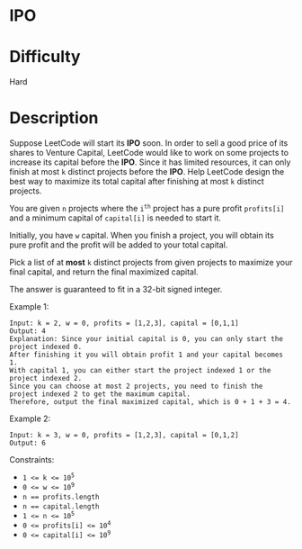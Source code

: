 # IPO

# Difficulty
Hard

# Description
Suppose LeetCode will start its **IPO** soon. In order to sell a good price of its shares to Venture Capital, LeetCode would like to work on some projects to increase its capital before the **IPO**. Since it has limited resources, it can only finish at most `k` distinct projects before the **IPO**. Help LeetCode design the best way to maximize its total capital after finishing at most `k` distinct projects.

You are given `n` projects where the <code>i<sup>th</sup></code> project has a pure profit `profits[i]` and a minimum capital of `capital[i]` is needed to start it.

Initially, you have `w` capital. When you finish a project, you will obtain its pure profit and the profit will be added to your total capital.

Pick a list of at **most** `k` distinct projects from given projects to maximize your final capital, and return the final maximized capital.

The answer is guaranteed to fit in a 32-bit signed integer.

Example 1:
```
Input: k = 2, w = 0, profits = [1,2,3], capital = [0,1,1]
Output: 4
Explanation: Since your initial capital is 0, you can only start the project indexed 0.
After finishing it you will obtain profit 1 and your capital becomes 1.
With capital 1, you can either start the project indexed 1 or the project indexed 2.
Since you can choose at most 2 projects, you need to finish the project indexed 2 to get the maximum capital.
Therefore, output the final maximized capital, which is 0 + 1 + 3 = 4.
```

Example 2:
```
Input: k = 3, w = 0, profits = [1,2,3], capital = [0,1,2]
Output: 6
```
 

Constraints:
- <code>1 <= k <= 10<sup>5</sup></code>
- <code>0 <= w <= 10<sup>9</sup></code>
- <code>n == profits.length</code>
- <code>n == capital.length</code>
- <code>1 <= n <= 10<sup>5</sup></code>
- <code>0 <= profits[i] <= 10<sup>4</sup></code>
- <code>0 <= capital[i] <= 10<sup>9</sup></code>
